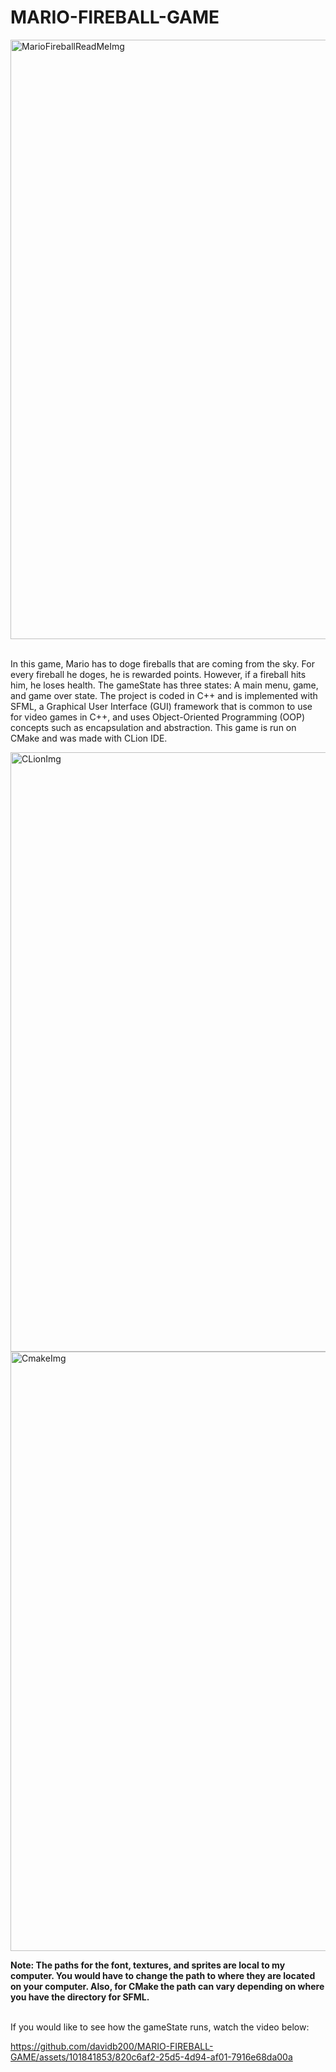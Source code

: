 # MARIO-FIREBALL-GAME

<img width="959" alt="MarioFireballReadMeImg" src="https://github.com/davidb200/MARIO-FIREBALL-GAME/assets/101841853/9b43e2be-7213-44c4-a1d0-c68f539b81aa">


<br>In this game, Mario has to doge fireballs that are coming from the sky. For every fireball he doges, he is rewarded points. However, if a fireball hits him, he
loses health. The gameState has three states: A main menu, game, and game over state. The project is coded in C++ and is implemented with SFML, a Graphical User Interface
(GUI) framework that is common to use for video games in C++, and uses Object-Oriented Programming (OOP) concepts such as encapsulation and abstraction. This game is run on CMake and was made with
CLion IDE.<br>

<img width = "959" alt="CLionImg" src = "https://th.bing.com/th/id/OIP.0vIhgKJwrxeDJAz0sNujRQHaHv?rs=1&pid=ImgDetMain">
<img width = "959" alt="CmakeImg" src= "https://miro.medium.com/max/1240/1*nUb4StrdDlibGaHuSehKWQ.png">

<b> Note: The paths for the font, textures, and sprites are local to my computer. You would have to change the path to where they are located on your computer. Also,
    for CMake the path can vary depending on where you have the directory for SFML.</b> 

<br>If you would like to see how the gameState runs, watch the video below:




https://github.com/davidb200/MARIO-FIREBALL-GAME/assets/101841853/820c6af2-25d5-4d94-af01-7916e68da00a

